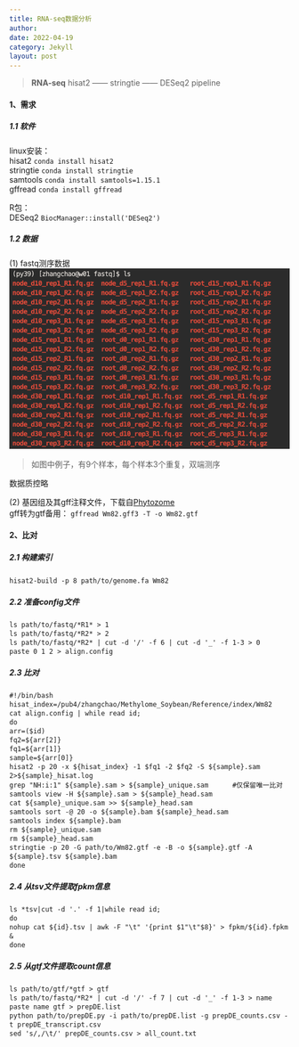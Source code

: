 ```yaml
---
title: RNA-seq数据分析
author: 
date: 2022-04-19
category: Jekyll
layout: post
---
```

> **RNA-seq** hisat2 —— stringtie —— DESeq2 pipeline

#### 1、需求
##### 1.1 软件
linux安装：<br>
hisat2      `conda install hisat2`<br>
stringtie   `conda install stringtie`<br>
samtools    `conda install samtools=1.15.1`<br>
gffread     `conda install gffread`

R包：<br>
DESeq2  `BiocManager::install('DESeq2')`
##### 1.2 数据
(1) fastq测序数据<br>
![pic1][1]
> 如图中例子，有9个样本，每个样本3个重复，双端测序

数据质控略

(2) 基因组及其gff注释文件，下载自[Phytozome][2]<br>
gff转为gtf备用：    `gffread Wm82.gff3 -T -o Wm82.gtf`

#### 2、比对
##### 2.1 构建索引
`hisat2-build -p 8 path/to/genome.fa Wm82`

##### 2.2 准备config文件
```
ls path/to/fastq/*R1* > 1
ls path/to/fastq/*R2* > 2
ls path/to/fastq/*R2* | cut -d '/' -f 6 | cut -d '_' -f 1-3 > 0
paste 0 1 2 > align.config
```

##### 2.3 比对
```
#!/bin/bash
hisat_index=/pub4/zhangchao/Methylome_Soybean/Reference/index/Wm82
cat align.config | while read id;
do
arr=($id)
fq2=${arr[2]}
fq1=${arr[1]}
sample=${arr[0]}
hisat2 -p 20 -x ${hisat_index} -1 $fq1 -2 $fq2 -S ${sample}.sam 2>${sample}_hisat.log
grep "NH:i:1" ${sample}.sam > ${sample}_unique.sam      #仅保留唯一比对
samtools view -H ${sample}.sam > ${sample}_head.sam
cat ${sample}_unique.sam >> ${sample}_head.sam
samtools sort -@ 20 -o ${sample}.bam ${sample}_head.sam
samtools index ${sample}.bam
rm ${sample}_unique.sam
rm ${sample}_head.sam
stringtie -p 20 -G path/to/Wm82.gtf -e -B -o ${sample}.gtf -A ${sample}.tsv ${sample}.bam
done
```

##### 2.4 从tsv文件提取fpkm信息
```
ls *tsv|cut -d '.' -f 1|while read id;
do 
nohup cat ${id}.tsv | awk -F "\t" '{print $1"\t"$8}' > fpkm/${id}.fpkm &
done
```

##### 2.5 从gtf文件提取count信息
```
ls path/to/gtf/*gtf > gtf
ls path/to/fastq/*R2* | cut -d '/' -f 7 | cut -d '_' -f 1-3 > name
paste name gtf > prepDE.list
python path/to/prepDE.py -i path/to/prepDE.list -g prepDE_counts.csv -t prepDE_transcript.csv
sed 's/,/\t/' prepDE_counts.csv > all_count.txt
```


[1]: https://github.com/Mikotoo/Mikotoo.github.io/raw/main/downloads/image/blog4_rnaseq/fastq.png
[2]: https://mikotoo.github.io/jekyll/2022-04-07-genome.html